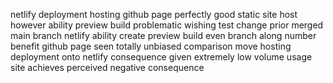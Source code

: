 netlify deployment hosting github page perfectly good static site host however ability preview build problematic wishing test change prior merged main branch netlify ability create preview build even branch along number benefit github page seen totally unbiased comparison move hosting deployment onto netlify consequence given extremely low volume usage site achieves perceived negative consequence